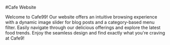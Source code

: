 #Cafe Website


Welcome to Cafe99! Our website offers an intuitive browsing experience with a dynamic image slider for blog posts and a category-based menu filter. Easily navigate through our delicious offerings and explore the latest food trends. Enjoy the seamless design and find exactly what you're craving at Cafe9!

